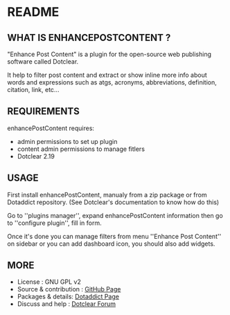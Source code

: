 # README

## WHAT IS ENHANCEPOSTCONTENT ?

"Enhance Post Content" is a plugin for the open-source 
web publishing software called Dotclear.

It help to filter post content and extract or 
show inline more info about words and expressions such as
atgs, acronyms, abbreviations, definition, citation, link, etc...

## REQUIREMENTS

 enhancePostContent requires: 

  * admin permissions to set up plugin
  * content admin permissions to manage fitlers
  * Dotclear 2.19

## USAGE

First install enhancePostContent, manualy from a zip package or from 
Dotaddict repository. (See Dotclear's documentation to know how do this)

Go to ''plugins manager'', expand enhancePostContent information then 
go to ''configure plugin'', fill in form.

Once it's done you can manage filters from menu 
''Enhance Post Content'' on sidebar or you can add dashboard icon,
you should also add widgets.

## MORE

 * License : GNU GPL v2
 * Source & contribution : [GitHub Page](https://github.com/JcDenis/enhancePostContent)
 * Packages & details:  [Dotaddict Page](https://plugins.dotaddict.org/dc2/details/enhancePostContent)
 * Discuss and help : [Dotclear Forum](http://forum.dotclear.org/viewtopic.php?id=40876)